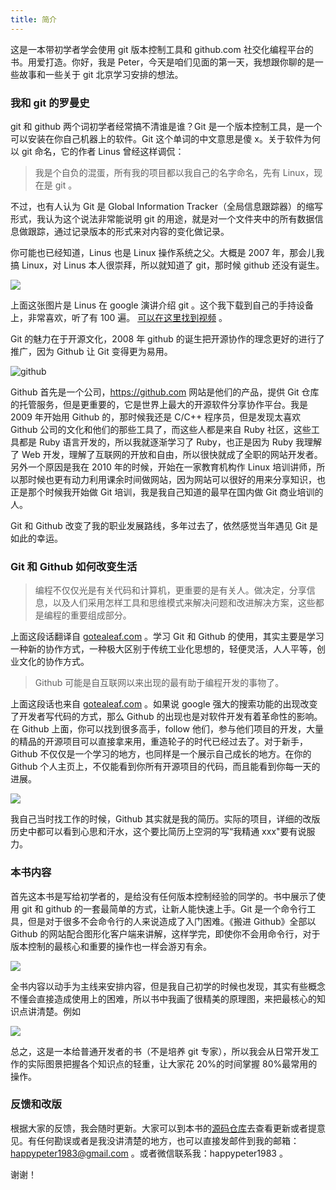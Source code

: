 ```yaml
---
title: 简介
---
```


这是一本带初学者学会使用 git 版本控制工具和 github.com 社交化编程平台的书。用爱打造。你好，我是 Peter，今天是咱们见面的第一天，我想跟你聊的是一些故事和一些关于 git 北京学习安排的想法。

### 我和 git 的罗曼史

git 和 github 两个词初学者经常搞不清谁是谁？Git 是一个版本控制工具，是一个可以安装在你自己机器上的软件。Git 这个单词的中文意思是傻 x。关于软件为何以 git 命名，它的作者 Linus 曾经这样调侃：

> 我是个自负的混蛋，所有我的项目都以我自己的名字命名，先有 Linux，现在是 git 。

<!-- > “I’m an egotistical bastard, and I name all my projects after myself.
First Linux, now git.” – Linus -->

不过，也有人认为 Git 是 Global Information Tracker（全局信息跟踪器）的缩写形式，我认为这个说法非常能说明 git 的用途，就是对一个文件夹中的所有数据信息做跟踪，通过记录版本的形式来对内容的变化做记录。

你可能也已经知道，Linus 也是 Linux 操作系统之父。大概是 2007 年，那会儿我搞 Linux，对 Linus 本人很崇拜，所以就知道了 git，那时候 github 还没有诞生。

![](https://github.com/happypeter/gitbeijing/blob/master/data/posts/images/introduction/linus_gittalk.jpg?raw=true)

上面这张图片是 Linus 在 google 演讲介绍 git 。这个我下载到自己的手持设备上，非常喜欢，听了有 100 遍。 [可以在这里找到视频](http://git-scm.com/doc/ext) 。

Git 的魅力在于开源文化，2008 年 github 的诞生把开源协作的理念更好的进行了推广，因为 Github 让 Git 变得更为易用。

![github](https://github.com/happypeter/gitbeijing/blob/master/data/posts/images/introduction/github_cat.jpg?raw=true)

Github 首先是一个公司，<https://github.com> 网站是他们的产品，提供 Git 仓库的托管服务，但是更重要的，它是世界上最大的开源软件分享协作平台。我是 2009 年开始用 Github 的，那时候我还是 C/C++ 程序员，但是发现太喜欢 Github 公司的文化和他们的那些工具了，而这些人都是来自 Ruby 社区，这些工具都是 Ruby 语言开发的，所以我就逐渐学习了 Ruby，也正是因为 Ruby 我理解了 Web 开发，理解了互联网的开放和自由，所以很快就成了全职的网站开发者。另外一个原因是我在 2010 年的时候，开始在一家教育机构作 Linux 培训讲师，所以那时候也更有动力利用课余时间做网站，因为网站可以很好的用来分享知识，也正是那个时候我开始做 Git 培训，我是我自己知道的最早在国内做 Git 商业培训的人。

Git 和 Github 改变了我的职业发展路线，多年过去了，依然感觉当年遇见 Git 是如此的幸运。

### Git 和 Github 如何改变生活

<!-- >Programming is not just code and computers. It's about people. It is decision making, information sharing, and the tools and mental models we use to solve problems and iterate on the solutions. -->

> 编程不仅仅光是有关代码和计算机，更重要的是有关人。做决定，分享信息，以及人们采用怎样工具和思维模式来解决问题和改进解决方案，这些都是编程的重要组成部分。

上面这段话翻译自 [gotealeaf.com](http://www.gotealeaf.com/books/git/read/introduction#gettingstarted) 。学习 Git 和 Github 的使用，其实主要是学习一种新的协作方式，一种极大区别于传统工业化思想的，轻便灵活，人人平等，创业文化的协作方式。

<!-- >GitHub.com might be the best thing that has happened to software development since the Internet.  -->

> Github 可能是自互联网以来出现的最有助于编程开发的事物了。

上面这段话也来自 [gotealeaf.com](http://www.gotealeaf.com/books/git/read/introduction#whatisgithub) 。如果说 google 强大的搜索功能的出现改变了开发者写代码的方式，那么 Github 的出现也是对软件开发有着革命性的影响。在 Github 上面，你可以找到很多高手，follow 他们，参与他们项目的开发，大量的精品的开源项目可以直接拿来用，重造轮子的时代已经过去了。对于新手，Github 不仅仅是一个学习的地方，也同样是一个展示自己成长的地方。在你的 Github 个人主页上，不仅能看到你所有开源项目的代码，而且能看到你每一天的进展。

![](https://github.com/happypeter/gitbeijing/blob/master/data/posts/images/introduction/i_github.jpg?raw=true)

我自己当时找工作的时候，Github 其实就是我的简历。实际的项目，详细的改版历史中都可以看到心思和汗水，这个要比简历上空洞的写“我精通 xxx"要有说服力。

### 本书内容

首先这本书是写给初学者的，是给没有任何版本控制经验的同学的。书中展示了使用 git 和 github 的一套最简单的方式，让新人能快速上手。Git 是一个命令行工具，但是对于很多不会命令行的人来说造成了入门困难。《搬进 Github》全部以 Github 的网站配合图形化客户端来讲解，这样学完，即使你不会用命令行，对于版本控制的最核心和重要的操作也一样会游刃有余。

![](https://github.com/happypeter/gitbeijing/blob/master/data/posts/images/introduction/web_client.png?raw=true)

全书内容以动手为主线来安排内容，但是我自己初学的时候也发现，其实有些概念不懂会直接造成使用上的困难，所以书中我画了很精美的原理图，来把最核心的知识点讲清楚。例如

![](https://github.com/happypeter/gitbeijing/blob/master/data/posts/images/introduction/graph_demo.png?raw=true)

总之，这是一本给普通开发者的书（不是培养 git 专家），所以我会从日常开发工作的实际图景把握各个知识点的轻重，让大家花 20%的时间掌握 80%最常用的操作。

### 反馈和改版

根据大家的反馈，我会随时更新。大家可以到本书的[源码仓库](https://github.com/happypeter/gitbeijing)去查看更新或者提意见。有任何勘误或者是我没讲清楚的地方，也可以直接发邮件到我的邮箱：happypeter1983@gmail.com 。或者微信联系我：happypeter1983 。

谢谢！
